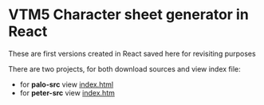 VTM5 Character sheet generator in React
==

These are first versions created in React saved here for revisiting purposes

There are two projects, for both download sources and view index file:

 * for __palo-src__ view [index.html](http://lubomir.mlich.cz/quest/branches/react/palo-src/index.html) 
 * for __peter-src__ view [index.htm](http://lubomir.mlich.cz/quest/branches/react/peter-src/index.htm)
